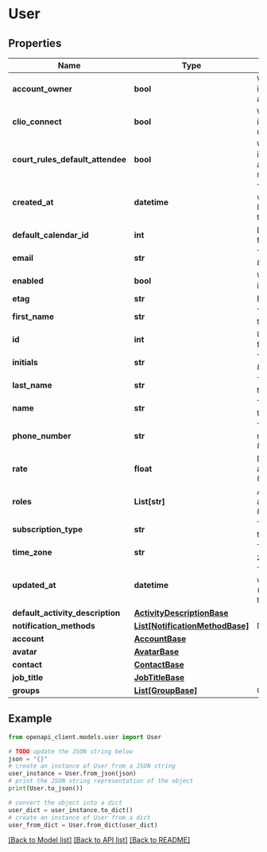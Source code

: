 # User


## Properties

Name | Type | Description | Notes
------------ | ------------- | ------------- | -------------
**account_owner** | **bool** | Whether the *User* is the owner of the account | [optional] 
**clio_connect** | **bool** | Whether the *User* is a Clio Connect user | [optional] 
**court_rules_default_attendee** | **bool** | Whether the *User* is a default attendee for court rules events | [optional] 
**created_at** | **datetime** | The time the *User* was created (as a ISO-8601 timestamp) | [optional] 
**default_calendar_id** | **int** | Default calendar id for *User*. | [optional] 
**email** | **str** | The email of the *User* | [optional] 
**enabled** | **bool** | Whether the *User* is allowed to log in | [optional] 
**etag** | **str** | ETag for the *User* | [optional] 
**first_name** | **str** | The first name of the *User* | [optional] 
**id** | **int** | Unique identifier for the *User* | [optional] 
**initials** | **str** | The initials of the *User* | [optional] 
**last_name** | **str** | The last name of the *User* | [optional] 
**name** | **str** | The full name of the *User* | [optional] 
**phone_number** | **str** | The primary phone number for the *User*. | [optional] 
**rate** | **float** | Default user activity rate for *User*. | [optional] 
**roles** | **List[str]** | An array of roles assigned to this *User* | [optional] 
**subscription_type** | **str** | The subscription type of the *User* | [optional] 
**time_zone** | **str** | The selected time zone of the *User* | [optional] 
**updated_at** | **datetime** | The time the *User* was last updated (as a ISO-8601 timestamp) | [optional] 
**default_activity_description** | [**ActivityDescriptionBase**](ActivityDescriptionBase.md) |  | [optional] 
**notification_methods** | [**List[NotificationMethodBase]**](NotificationMethodBase.md) | NotificationMethod | [optional] 
**account** | [**AccountBase**](AccountBase.md) |  | [optional] 
**avatar** | [**AvatarBase**](AvatarBase.md) |  | [optional] 
**contact** | [**ContactBase**](ContactBase.md) |  | [optional] 
**job_title** | [**JobTitleBase**](JobTitleBase.md) |  | [optional] 
**groups** | [**List[GroupBase]**](GroupBase.md) | Group | [optional] 

## Example

```python
from openapi_client.models.user import User

# TODO update the JSON string below
json = "{}"
# create an instance of User from a JSON string
user_instance = User.from_json(json)
# print the JSON string representation of the object
print(User.to_json())

# convert the object into a dict
user_dict = user_instance.to_dict()
# create an instance of User from a dict
user_from_dict = User.from_dict(user_dict)
```
[[Back to Model list]](../README.md#documentation-for-models) [[Back to API list]](../README.md#documentation-for-api-endpoints) [[Back to README]](../README.md)


